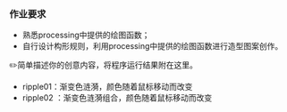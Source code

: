 ### 作业要求

- 熟悉processing中提供的绘图函数；
- 自行设计构形规则，利用processing中提供的绘图函数进行造型图案创作。

✏️简单描述你的创意内容，将程序运行结果附在这里。

- ripple01：渐变色涟漪，颜色随着鼠标移动而改变
- ripple02 ：渐变色涟漪组合，颜色随着鼠标移动而改变
